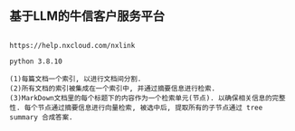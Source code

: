 ## 基于LLM的牛信客户服务平台

```text

https://help.nxcloud.com/nxlink

```

```text
python 3.8.10

```

```text
(1)每篇文档一个索引, 以进行文档间分割. 
(2)所有文档的索引被集成在一个索引中, 并通过摘要信息进行检索. 
(3)MarkDown文档里的每个标题下的内容作为一个检索单元(节点). 以确保相关信息的完整性. 每个节点通过摘要信息进行向量检索, 被选中后, 提取所有的子节点通过 tree summary 合成答案. 



```

